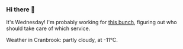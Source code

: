 ### Hi there :wave:

It's Wednesday! I'm probably working for [this bunch](https://github.com/kohofinancial), figuring out who should take care of which service.

Weather in Cranbrook: partly cloudy, at -11°C.
